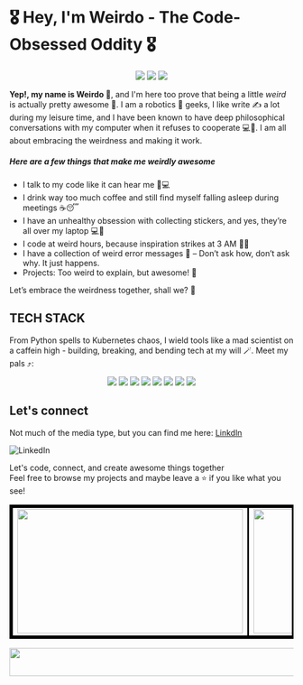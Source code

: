 # 🎖️ Hey, I'm Weirdo - The Code-Obsessed Oddity 🎖️  

<!-- couldn't center using markdown so I modified the 
.markdownlint.yaml config to allow in-line html-->
<p align="center">
  <img src="https://custom-icon-badges.demolab.com/badge/Fellow%20Weirdos-12.64k-blue?style=for-the-badge&logo=groups" />
  <img src="https://custom-icon-badges.demolab.com/badge/⭐%20Total%20Stars-13.34M-yellow?style=for-the-badge&logo=star" />
  <img src="https://custom-icon-badges.demolab.com/badge/Weirdness%20Level-2.3B-blue?style=for-the-badge" />
</p>

**Yep!, my name is Weirdo 🤪**, and I'm here too prove that being a little _weird_ is actually pretty awesome 🚀. I am a robotics 🤖 geeks, I like write ✍️ a lot during my leisure time, and I have been known to have deep philosophical conversations with my computer when it refuses to cooperate 💻🤯. I am all about embracing the weirdness and making it work.

<!-- h2 header would be too big for me that's why I opted for 5#s -->
##### Here are a few things that make me weirdly awesome

+ I talk to my code like it can hear me 🥶💻
+ I drink way too much coffee and still find myself falling asleep during meetings ☕😴
+ I have an unhealthy obsession with collecting stickers, and yes, they’re all over my laptop 💻🎨
+ I code at weird hours, because inspiration strikes at 3 AM 🌙💡
+ I have a collection of weird error messages 🧐 – Don’t ask how, don’t ask why. It just happens.
+ Projects: Too weird to explain, but awesome!  🤖

Let’s embrace the weirdness together, shall we? 🤪

## TECH STACK

From Python spells to Kubernetes chaos, I wield tools like a mad scientist on a caffein high - building, breaking, and bending tech at my will 🪄. Meet my pals ⤴️:
<!-- Decided to add a few badges -->
<!-- Modified my .markdownlint.yaml config file so I can add in-line html to
control the sizes of some of my stat and widgets-->
<p align="center">
  <img src="https://img.shields.io/badge/python-3670A0?style=for-the-badge&logo=python&logoColor=ffdd54" />
  <img src="https://img.shields.io/badge/-Arduino-00979D?style=for-the-badge&logo=Arduino&logoColor=white" />
  <img src="https://img.shields.io/badge/github-%23121011.svg?style=for-the-badge&logo=github&logoColor=white" />
  <img src="https://img.shields.io/badge/git-%23F05033.svg?style=for-the-badge&logo=git&logoColor=white" />
  <img src="https://img.shields.io/badge/nginx-%23009639.svg?style=for-the-badge&logo=nginx&logoColor=white" />
  <img src="https://img.shields.io/badge/kubernetes-%23326ce5.svg?style=for-the-badge&logo=kubernetes&logoColor=white" />
  <img src="https://img.shields.io/badge/docker-%230db7ed.svg?style=for-the-badge&logo=docker&logoColor=white" />
  <img src="https://img.shields.io/badge/Linux-FCC624?style=for-the-badge&logo=linux&logoColor=black" />
</p>

## Let's connect

Not much of the media type, but you can find me here: [Linkdln](www.linkedin.com/in/jeffery-offei-darko-8440222b3)

![LinkedIn](https://img.shields.io/badge/linkedin-%230077B5.svg?style=for-the-badge&logo=linkedin&logoColor=white)  
<!-- Modified my .markdownlint.yaml config file so I can add in-line html to
control the sizes of some of my stat and widgets-->
Let's code, connect, and create awesome things together  
Feel free to browse my projects and maybe leave a ⭐ if you like what you see!

<table style="border: 3px solid black; border-collapse: collapse;">
  <tr>
    <td style="border: 3px solid black;"><img src="https://streak-stats.demolab.com/?user=JEFFDARKO&theme=dark&hide_border=true" width="400" height="220" /></td>
    <td style="border: 3px solid black;"><img src="https://github-readme-stats.vercel.app/api?username=JEFFDARKO&show_icons=true&hide_title=true&hide=prs&count_private=true&theme=radical" width="400" height="220" /></td>
  </tr>
</table>
</table>

<img src="https://img.buymeacoffee.com/button-api/?text=Buy%20Me%20a%20Coffee&emoji=&slug=vinitshahdeo" width="1500" height="50" />
</a>
